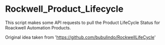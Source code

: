 # Rockwell_Product_Lifecycle
This script makes some API requests to pull the Product LifeCycle Status for Roackwell Automation Products.

Original idea taken from 'https://github.com/bubulindo/RockwellLifeCycle'

